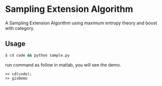 # Sampling Extension Algorithm

A Sampling Extension Algorithm using maximum entropy theory and boost with category.

## Usage

```bash
$ cd code && python sample.py
```
run command as follow in matlab, you will see the demo.
```
>> cd(code);
>> gisDemo
```
